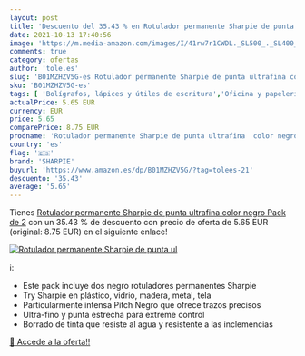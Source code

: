 ```yaml
---
layout: post
title: 'Descuento del 35.43 % en Rotulador permanente Sharpie de punta ul'
date: 2021-10-13 17:40:56
image: 'https://m.media-amazon.com/images/I/41rw7r1CWDL._SL500_._SL400_.jpg'
comments: true
category: ofertas
author: 'tole.es'
slug: 'B01MZHZV5G-es Rotulador permanente Sharpie de punta ultrafina color...'
sku: 'B01MZHZV5G-es'
tags: [ 'Bolígrafos, lápices y útiles de escritura','Oficina y papelería','Rotuladores permanentes','Rotuladores y subrayadores','rotulador','sharpie', ]
actualPrice: 5.65 EUR
currency: EUR
price: 5.65
comparePrice: 8.75 EUR
prodname: 'Rotulador permanente Sharpie de punta ultrafina  color negro Pack de 2'
country: 'es'
flag: '🇪🇸'
brand: 'SHARPIE'
buyurl: 'https://www.amazon.es/dp/B01MZHZV5G/?tag=tolees-21'
descuento: '35.43'
average: '5.65'
---
```


Tienes [Rotulador permanente Sharpie de punta ultrafina  color negro Pack de 2](https://www.amazon.es/dp/B01MZHZV5G/?tag=tolees-21) con un 35.43 % de descuento con precio de oferta de 5.65 EUR (original: 8.75 EUR) en el siguiente enlace!

[![Rotulador permanente Sharpie de punta ul](https://m.media-amazon.com/images/I/41rw7r1CWDL._SL500_._SL400_.jpg)](https://www.amazon.es/dp/B01MZHZV5G/?tag=tolees-21)

ℹ️:

- Este pack incluye dos negro rotuladores permanentes Sharpie
- Try Sharpie en plástico, vidrio, madera, metal, tela
- Particularmente intensa Pitch Negro que ofrece trazos precisos
- Ultra-fino y punta estrecha para extreme control
- Borrado de tinta que resiste al agua y resistente a las inclemencias

[🛒 Accede a la oferta!!](https://www.amazon.es/dp/B01MZHZV5G/?tag=tolees-21)
